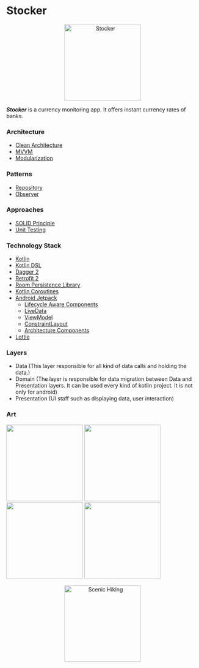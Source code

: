 # Stocker

<p align="center"><img src="https://github.com/harrunisk/Stocker/blob/master/app/src/main/ic_launcher-web.png" alt="Stocker" height="200px"></p>

***Stocker*** is a currency monitoring app. It offers instant currency rates of banks. 
### Architecture
* [Clean Architecture](https://www.amazon.com/Clean-Architecture-Craftsmans-Software-Structure/dp/0134494164)
* [MVVM](https://www.raywenderlich.com/8984-mvvm-on-android)
* [Modularization]()

### Patterns
* [Repository](https://developer.android.com/jetpack/docs/guide)
* [Observer](https://code.tutsplus.com/tutorials/android-design-patterns-the-observer-pattern--cms-28963)

### Approaches
* [SOLID Principle](https://itnext.io/solid-principles-explanation-and-examples-715b975dcad4?gi=79443348411d)
* [Unit Testing](http://softwaretestingfundamentals.com/unit-testing/)

### Technology Stack
* [Kotlin](https://kotlinlang.org/)
* [Kotlin DSL](https://docs.gradle.org/current/userguide/kotlin_dsl.html)
* [Dagger 2](https://github.com/google/dagger)
* [Retrofit 2](https://square.github.io/retrofit/)
* [Room Persistence Library](https://developer.android.com/topic/libraries/architecture/room) 
* [Kotlin Coroutines](https://kotlinlang.org/docs/reference/coroutines-overview.html)
* [Android Jetpack](https://developer.android.com/jetpack)
  * [Lifecycle Aware Components](https://developer.android.com/topic/libraries/architecture/lifecycle)
  * [LiveData](https://developer.android.com/topic/libraries/architecture/livedata)
  * [ViewModel](https://developer.android.com/topic/libraries/architecture/viewmodel)
  * [ConstraintLayout](https://developer.android.com/training/constraint-layout)
  * [Architecture Components](https://developer.android.com/topic/libraries/architecture)
* [Lottie](https://github.com/airbnb/lottie-android)
### Layers
* Data (This layer responsible for all kind of data calls and holding the data.)  
* Domain  (The layer is responsible for data migration between Data and Presentation layers. It can be used every kind of kotlin project. It is not only for android)
* Presentation (UI staff such as displaying data, user interaction)

### Art
<p float="left">
<img src="https://github.com/harrunisk/Stocker/blob/master/art/App0.jpg" width="200">
<img src="https://github.com/harrunisk/Stocker/blob/master/art/App1.jpg" width="200">
<img src="https://github.com/harrunisk/Stocker/blob/master/art/App2.jpg" width="200">
<img src="https://github.com/harrunisk/Stocker/blob/master/art/App3.jpg" width="200">
</p>

<p align="center"><img src="https://github.com/harrunisk/Stocker/blob/master/art/AppGif.gif" alt="Scenic Hiking" width="200"></p>
